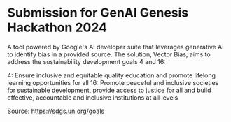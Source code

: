 # Submission for GenAI Genesis Hackathon 2024

A tool powered by Google's AI developer suite that leverages generative AI to identify bias in a provided source. The solution, Vector Bias, aims to address the sustainability development goals 4 and 16:

4: Ensure inclusive and equitable quality education and promote lifelong learning opportunities for all
16: Promote peaceful and inclusive societies for sustainable development, provide access to justice for all and build effective, accountable and inclusive institutions at all levels

Source: https://sdgs.un.org/goals
